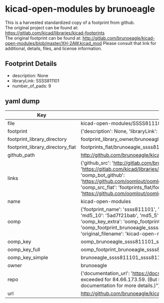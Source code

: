 # kicad-open-modules by brunoeagle  
This is a harvested standardized copy of a footprint from github.  
The original project can be found at:  
https://gitlab.com/kicad/libraries/kicad-footprints  
The original footprint can be found at:
http://gitlab.com/brunoeagle/kicad-open-modules/blob/master/XH-2AW.kicad_mod
Please consult that link for additional, details, files, and license information.  
## Footprint Details
* description: None  
* libraryLink: SSSS811101  
* number_of_pads: 9  
## yaml dump  
| Key | Value |  
| --- | --- |  
| file | kicad-open-modules/SSSS811101.kicad_mod |  
| footprint | {'description': None, 'libraryLink': 'SSSS811101', 'number_of_pads': 9} |  
| footprint_library_directory | footprint_library_owner/brunoeagle_kicad-open-modules |  
| footprint_library_directory_flat | footprints_flat/brunoeagle_ssss811101_ssss811101/working |  
| github_path | http://github.com/brunoeagle/kicad-open-modules/blob/master/SSSS811101.kicad_mod |  
| links | {'github_src': 'http://gitlab.com/brunoeagle/kicad-open-modules/blob/master/XH-2AW.kicad_mod', 'github_src_repo': 'https://gitlab.com/kicad/libraries/kicad-footprints', 'oomp_bot': 'footprints/brunoeagle_ssss811101_ssss811101/working', 'oomp_bot_github': 'https://github.com/oomlout/oomlout_oomp_footprint_bot/tree/main/footprints/brunoeagle_ssss811101_ssss811101/working', 'oomp_src_flat': 'footprints_flat/footprints_flat/brunoeagle_ssss811101_ssss811101/working', 'oomp_src_flat_github': 'https://github.com/oomlout/oomlout_oomp_footprint_src/tree/main/footprints_flat/brunoeagle_ssss811101_ssss811101/working'} |  
| name | kicad-open-modules |  
| oomp | {'footprint_name': 'ssss811101', 'library_name': 'ssss811101_kicad_mod', 'md5': '5ad7f21bab2c466618ba136bb848ead0', 'md5_10': '5ad7f21bab', 'md5_5': '5ad7f', 'md5_6': '5ad7f2', 'oomp_key': 'oomp_brunoeagle_ssss811101_ssss811101', 'oomp_key_extra': 'oomp_footprint_brunoeagle_ssss811101_ssss811101', 'oomp_key_full': 'oomp_footprint_brunoeagle_ssss811101_ssss811101_5ad7f2', 'oomp_key_simple': 'brunoeagle_ssss811101_ssss811101', 'original_filename': 'kicad-open-modules/SSSS811101.kicad_mod', 'owner_name': 'brunoeagle'} |  
| oomp_key | oomp_brunoeagle_ssss811101_ssss811101 |  
| oomp_key_full | oomp_footprint_brunoeagle_ssss811101_ssss811101 |  
| oomp_key_simple | brunoeagle_ssss811101_ssss811101 |  
| owner | brunoeagle |  
| repo | {'documentation_url': 'https://docs.github.com/rest/overview/resources-in-the-rest-api#rate-limiting', 'message': "API rate limit exceeded for 84.66.173.59. (But here's the good news: Authenticated requests get a higher rate limit. Check out the documentation for more details.)"} |  
| url | http://github.com/brunoeagle/kicad-open-modules |  

